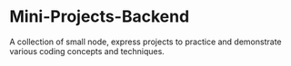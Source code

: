 # Mini-Projects-Backend
A collection of small node, express projects to practice and demonstrate various coding concepts and techniques.
